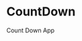# CountDown
 Count Down App
      
                      
                                                                                                      
                                                                                              
                                                                                               
                                                                                        
                                                                      
                                                
                              
                    
    
  
   
